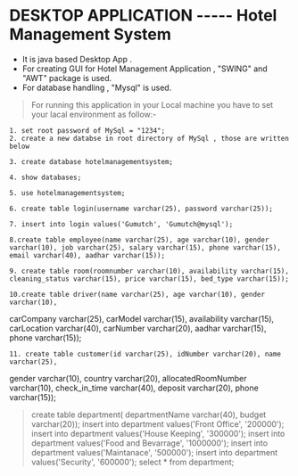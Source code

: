 # DESKTOP APPLICATION ----- Hotel Management System 

- It is java based Desktop App .
- For creating GUI for Hotel Management Application , "SWING" and "AWT" package is used.
- For database handling , "Mysql" is used.

> For running this application in your Local machine you have to set your lacal environment as follow:-

    1. set root password of MySql = "1234";
    2. create a new databse in root directory of MySql , those are written below

    3. create database hotelmanagementsystem;

    4. show databases;

    5. use hotelmanagementsystem;

    6. create table login(username varchar(25), password varchar(25));

    7. insert into login values('Gumutch', 'Gumutch@mysql');

    8.create table employee(name varchar(25), age varchar(10), gender varchar(10), job varchar(25), salary varchar(15), phone varchar(15), email varchar(40), aadhar varchar(15));

    9. create table room(roomnumber varchar(10), availability varchar(15), cleaning_status varchar(15), price varchar(15), bed_type varchar(15));

    10.create table driver(name varchar(25), age varchar(10), gender varchar(10), 
carCompany varchar(25), carModel varchar(15), availability varchar(15), carLocation varchar(40), carNumber varchar(20), aadhar varchar(15), phone varchar(15));

    11. create table customer(id varchar(25), idNumber varchar(20), name varchar(25), 
gender varchar(10), country varchar(20), allocatedRoomNumber varchar(10), check_in_time varchar(40), deposit varchar(20),  phone varchar(15));


> create table department( departmentName varchar(40), budget varchar(20));
> insert into department values('Front Office', '200000');
> insert into department values('House Keeping', '300000');
> insert into department values('Food and Bevarrage', '1000000');
> insert into department values('Maintanace', '500000');
> insert into department values('Security', '600000');
> select * from department;
            
